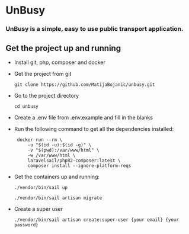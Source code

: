 # UnBusy

### UnBusy is a simple, easy to use public transport application.

## Get the project up and running

* Install git, php, composer and docker

* Get the project from git

    `git clone https://github.com/MatijaBojanic/unbusy.git`

* Go to the project directory

    `cd unbusy`

- Create a .env file from .env.example and fill in the blanks
- Run the following command to get all the dependencies installed:

       docker run --rm \  
           -u "$(id -u):$(id -g)" \  
           -v "$(pwd):/var/www/html" \  
           -w /var/www/html \  
           laravelsail/php82-composer:latest \  
           composer install --ignore-platform-reqs
- Get the containers up and running:

    `./vendor/bin/sail up`

    `./vendor/bin/sail artisan migrate`

- Create a super user
    
    `./vendor/bin/sail artisan create:super-user {your email} {your password}`
